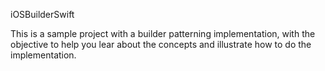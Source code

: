 iOSBuilderSwift

This is a sample project with a builder patterning implementation, with the objective to help you lear about the concepts and illustrate how to do the implementation.
